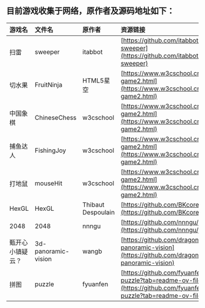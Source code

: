 ## 目前游戏收集于网络，原作者及源码地址如下：

| 游戏名 | 文件名 | 原作者 | 资源链接 |
|:---|:---|:---|:---|
| 扫雷 | sweeper | itabbot | [https://github.com/itabbot/mine-sweeper](https://github.com/itabbot/mine-sweeper) |
| 切水果 | FruitNinja | HTML5星空 | [https://www.w3cschool.cn/html5/html5-game2.html](https://www.w3cschool.cn/html5/html5-game2.html) |
| 中国象棋 | ChineseChess | w3cschool | [https://www.w3cschool.cn/html5/html5-game2.html](https://www.w3cschool.cn/html5/html5-game2.html) |
| 捕鱼达人 | FishingJoy | w3cschool | [https://www.w3cschool.cn/html5/html5-game2.html](https://www.w3cschool.cn/html5/html5-game2.html) |
| 打地鼠 | mouseHit | w3cschool | [https://www.w3cschool.cn/html5/html5-game2.html](https://www.w3cschool.cn/html5/html5-game2.html) |
| HexGL | HexGL | Thibaut Despoulain | [https://github.com/BKcore/HexGL](https://github.com/BKcore/HexGL) |
| 2048 | 2048 | nnngu | [https://github.com/nnngu/js_game_2048](https://github.com/nnngu/js_game_2048) |
| 甄开心小镇疑云？ | 3d-panoramic-vision | wangb | [https://github.com/dragonir/3d-panoramic-vision](https://github.com/dragonir/3d-panoramic-vision) |
| 拼图 | puzzle | fyuanfen | [https://github.com/fyuanfen/html5-puzzle?tab=readme-ov-file](https://github.com/fyuanfen/html5-puzzle?tab=readme-ov-file) |




